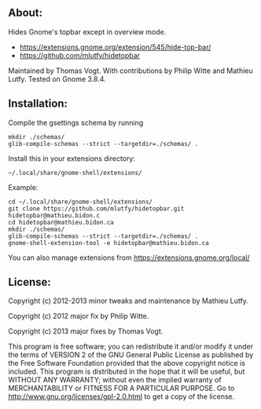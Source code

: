 About:
------

Hides Gnome's topbar except in overview mode.
* https://extensions.gnome.org/extension/545/hide-top-bar/
* https://github.com/mlutfy/hidetopbar

Maintained by Thomas Vogt.
With contributions by Philip Witte and Mathieu Lutfy.
Tested on Gnome 3.8.4.

Installation:
-------------

Compile the gsettings schema by running

    mkdir ./schemas/
    glib-compile-schemas --strict --targetdir=./schemas/ .

Install this in your extensions directory:

    ~/.local/share/gnome-shell/extensions/
    
Example:

    cd ~/.local/share/gnome-shell/extensions/
    git clone https://github.com/mlutfy/hidetopbar.git hidetopbar@mathieu.bidon.c
    cd hidetopbar@mathieu.bidon.ca
    mkdir ./schemas/
    glib-compile-schemas --strict --targetdir=./schemas/ .
    gnome-shell-extension-tool -e hidetopbar@mathieu.bidon.ca
    
You can also manage extensions from https://extensions.gnome.org/local/

License:
--------

Copyright (c) 2012-2013 minor tweaks and maintenance by Mathieu Lutfy.

Copyright (c) 2012 major fix by Philip Witte.

Copyright (c) 2013 major fixes by Thomas Vogt.

This program is free software; you can redistribute it and/or
modify it under the terms of VERSION 2 of the GNU General Public
License as published by the Free Software Foundation provided
that the above copyright notice is included.
This program is distributed in the hope that it will be useful,
but WITHOUT ANY WARRANTY; without even the implied warranty of
MERCHANTABILITY or FITNESS FOR A PARTICULAR PURPOSE.
Go to http://www.gnu.org/licenses/gpl-2.0.html to get a copy
of the license.
